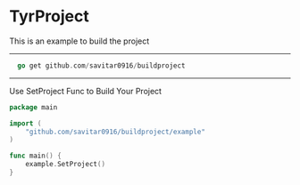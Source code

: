 # TyrProject


This is an example to build the project

---

``` go
  go get github.com/savitar0916/buildproject
```

---


Use SetProject Func to Build Your Project


``` go
package main

import (
	"github.com/savitar0916/buildproject/example"
)

func main() {
	example.SetProject()
}
```
